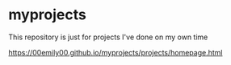 # myprojects
This repository is just for projects I've done on my own time

https://00emily00.github.io/myprojects/projects/homepage.html
